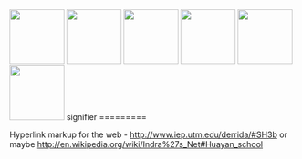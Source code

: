 <img src="https://github.com/silenter/signifier/raw/master/images/icon.png" width="96px" height="96px">
<img src="https://github.com/silenter/signifier/raw/master/images/icon.png" width="96px" height="96px">
<img src="https://github.com/silenter/signifier/raw/master/images/icon.png" width="96px" height="96px">
<img src="https://github.com/silenter/signifier/raw/master/images/icon.png" width="96px" height="96px">
<img src="https://github.com/silenter/signifier/raw/master/images/icon.png" width="96px" height="96px">
<img src="https://github.com/silenter/signifier/raw/master/images/icon.png" width="96px" height="96px">
signifier
=========

Hyperlink markup for the web - http://www.iep.utm.edu/derrida/#SH3b or maybe http://en.wikipedia.org/wiki/Indra%27s_Net#Huayan_school
